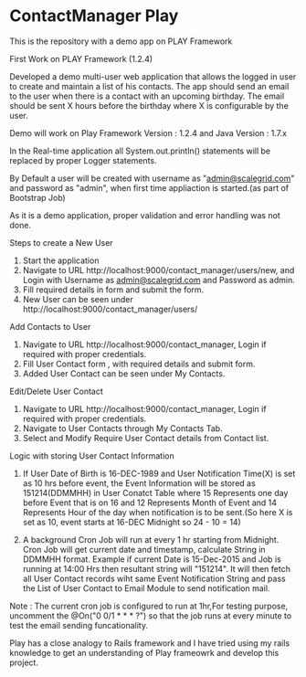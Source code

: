 # ContactManager Play
This is the repository with a demo app on PLAY Framework

First Work on PLAY Framework (1.2.4)

Developed a demo multi-user web application that allows the logged in user to create and maintain a list of his contacts.  The app should send an email to the user when there is a contact with an upcoming birthday.  The email should be sent X hours before the birthday where X is configurable by the user.

Demo will work on Play Framework Version : 1.2.4 and Java Version : 1.7.x

In the Real-time application all System.out.println() statements will be replaced by proper Logger statements.

By Default a user will be created with username as "admin@scalegrid.com"  and password as "admin", when first time appliaction is started.(as part of Bootstrap Job)

As it is a demo application, proper validation and error handling was not done.

Steps to create a New User

1. Start the application 
2. Navigate to URL http://localhost:9000/contact_manager/users/new, and Login with Username as admin@scalegrid.com and Password as admin.
3. Fill required details in form and submit the form.
4. New User can be seen under http://localhost:9000/contact_manager/users/

Add Contacts to User

1. Navigate to URL http://localhost:9000/contact_manager, Login if required with proper credentials.
2. Fill User Contact form , with required details and submit form.
3. Added User Contact can be seen under My Contacts.

Edit/Delete User Contact

1. Navigate to URL http://localhost:9000/contact_manager, Login if required with proper credentials.
2. Navigate to User Contacts through My Contacts Tab.
3. Select and Modify Require User Contact details from Contact list.

Logic with storing User Contact Information

1. If User Date of Birth is 16-DEC-1989 and User Notification Time(X) is set as 10 hrs before event, the Event Information will be stored as 151214(DDMMHH) in User Conatct Table
where 15 Represents one day before Event that is on 16 and
12 Represents Month of Event and
14 Represents Hour of the day when notification is to be sent.(So here X is set as 10, event starts at 16-DEC Midnight so 24 - 10 = 14)

2. A background Cron Job will run at every 1 hr starting from Midnight. Cron Job will get current date and timestamp, calculate String
in DDMMHH format. Example if current Date is 15-Dec-2015 and Job is running at 14:00 Hrs then resultant string will "151214". It will then fetch all User Contact records wiht same Event Notification String and pass the List of User Contact to Email Module to send notification mail.




Note : The current cron job is configured to run at 1hr,For testing purpose, uncomment the @On("0 0/1 * * * ?") so that the job runs at every minute to test the email sending funcationality.

Play has a close analogy to Rails framework and I have tried using my rails knowledge to get an understanding of Play frameowrk and develop this project.
